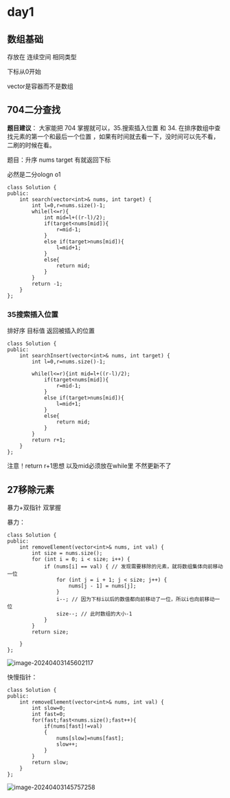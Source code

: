 # day1

## 数组基础

存放在 连续空间 相同类型

下标从0开始

vector是容器而不是数组

## 704二分查找

**题目建议**： 大家能把 704 掌握就可以，35.搜索插入位置 和 34. 在排序数组中查找元素的第一个和最后一个位置 ，如果有时间就去看一下，没时间可以先不看，二刷的时候在看。

题目：升序 nums target 有就返回下标

必然是二分ologn o1

```
class Solution {
public:
    int search(vector<int>& nums, int target) {
        int l=0,r=nums.size()-1;
        while(l<=r){
            int mid=l+((r-l)/2);
            if(target<nums[mid]){
                r=mid-1;
            }
            else if(target>nums[mid]){
                l=mid+1;
            }
            else{
                return mid;
            }
        }
        return -1;
    }
};
```

### 35搜索插入位置

排好序 目标值 返回被插入的位置

```
class Solution {
public:
    int searchInsert(vector<int>& nums, int target) {
        int l=0,r=nums.size()-1;
        
        while(l<=r){int mid=l+((r-l)/2);
            if(target<nums[mid]){
                r=mid-1;
            }
            else if(target>nums[mid]){
                l=mid+1;
            }
            else{
                return mid;
            }
        }
        return r+1;
    }
};
```

注意！return r+1思想 以及mid必须放在while里 不然更新不了

## 27移除元素

暴力+双指针 双掌握

暴力：

```
class Solution {
public:
    int removeElement(vector<int>& nums, int val) {
        int size = nums.size();
        for (int i = 0; i < size; i++) {
            if (nums[i] == val) { // 发现需要移除的元素，就将数组集体向前移动一位
                for (int j = i + 1; j < size; j++) {
                    nums[j - 1] = nums[j];
                }
                i--; // 因为下标i以后的数值都向前移动了一位，所以i也向前移动一位
                size--; // 此时数组的大小-1
            }
        }
        return size;

    }
};
```

![image-20240403145602117](C:\Users\20550\AppData\Roaming\Typora\typora-user-images\image-20240403145602117.png)

快慢指针：

```
class Solution {
public:
    int removeElement(vector<int>& nums, int val) {
        int slow=0;
        int fast=0;
        for(fast;fast<nums.size();fast++){
            if(nums[fast]!=val)
            {
                nums[slow]=nums[fast];
                slow++;
            }
        }
        return slow;
    }
};
```

![image-20240403145757258](C:\Users\20550\AppData\Roaming\Typora\typora-user-images\image-20240403145757258.png)